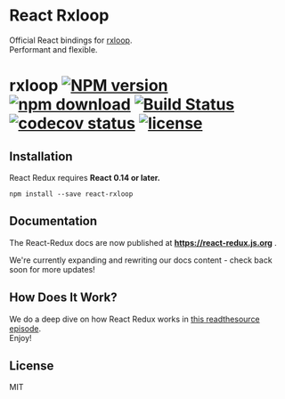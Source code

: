 React Rxloop
=========================

Official React bindings for [rxloop](https://github.com/TalkingData/rxloop).  
Performant and flexible.

# rxloop [![NPM version][npm-image]][npm-url] [![npm download][download-image]][download-url] [![Build Status][build-image]][build-url] [![codecov status][codecov-image]][codecov-url] [![license][license-image]][license-url]

[npm-image]: https://img.shields.io/npm/v/react-rxloop.svg?style=shield&colorB=brightgreen
[npm-url]: https://npmjs.org/package/react-rxloop
[download-image]: https://img.shields.io/npm/dm/react-rxloop.svg?style=shield&colorB=brightgreen
[download-url]: https://npmjs.org/package/react-rxloop
[build-image]: https://circleci.com/gh/TalkingData/react-rxloop/tree/master.png?style=shield
[build-url]: https://circleci.com/gh/TalkingData/react-rxloop
[codecov-image]: https://img.shields.io/codecov/c/github/TalkingData/react-rxloop/master.svg?style=shield&colorB=brightgreen
[codecov-url]: https://codecov.io/github/TalkingData/react-rxloop?branch=master
[license-image]: https://img.shields.io/npm/l/react-rxloop.svg?style=shield&colorB=brightgreen&longCache=true
[license-url]: https://github.com/TalkingData/react-rxloop/blob/master/LICENSE


## Installation

React Redux requires **React 0.14 or later.**

```
npm install --save react-rxloop
```

## Documentation

The React-Redux docs are now published at **https://react-redux.js.org** .

We're currently expanding and rewriting our docs content - check back soon for more updates!

## How Does It Work?

We do a deep dive on how React Redux works in [this readthesource episode](https://www.youtube.com/watch?v=VJ38wSFbM3A).  
Enjoy!

## License

MIT
